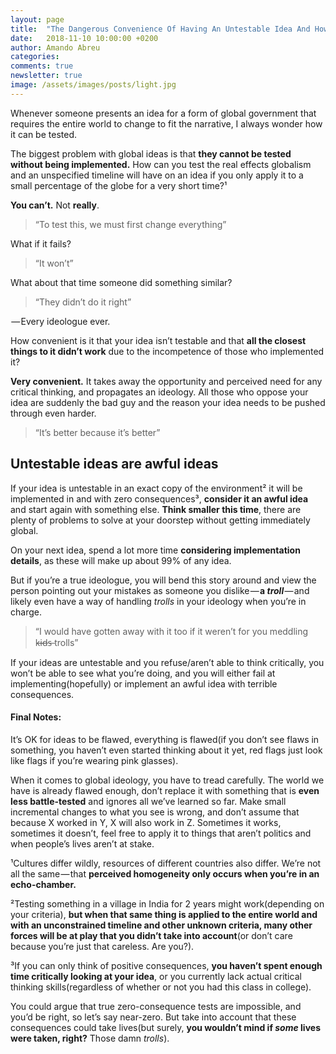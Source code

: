 ```yaml
---
layout: page
title:  "The Dangerous Convenience Of Having An Untestable Idea And How It Propagates Ideological Thinking"
date:   2018-11-10 10:00:00 +0200
author: Amando Abreu
categories:
comments: true
newsletter: true
image: /assets/images/posts/light.jpg
---
```


Whenever someone presents an idea for a form of global government that requires the entire world to change to fit the narrative, I always wonder how it can be tested.

The biggest problem with global ideas is that **they cannot be tested without being implemented.** How can you test the real effects globalism and an unspecified timeline will have on an idea if you only apply it to a small percentage of the globe for a very short time?¹ 

**You can’t.** Not **really**.

> “To test this, we must first change everything”

What if it fails?

> “It won’t”

What about that time someone did something similar?

> “They didn’t do it right”

 — Every ideologue ever.

How convenient is it that your idea isn’t testable and that **all the closest things to it didn’t work** due to the incompetence of those who implemented it?

**Very convenient.** It takes away the opportunity and perceived need for any critical thinking, and propagates an ideology. All those who oppose your idea are suddenly the bad guy and the reason your idea needs to be pushed through even harder.

> “It’s better because it’s better”

## Untestable ideas are awful ideas

If your idea is untestable in an exact copy of the environment² it will be implemented in and with zero consequences³, **consider it an awful idea** and start again with something else. **Think smaller this time**, there are plenty of problems to solve at your doorstep without getting immediately global.

On your next idea, spend a lot more time **considering implementation details**, as these will make up about 99% of any idea.

But if you’re a true ideologue, you will bend this story around and view the person pointing out your mistakes as someone you dislike — **a _troll_** — and likely even have a way of handling _trolls_ in your ideology when you’re in charge.

> “I would have gotten away with it too if it weren’t for you meddling k̶i̶d̶s̶  trolls”

If your ideas are untestable and you refuse/aren’t able to think critically, you won’t be able to see what you’re doing, and you will either fail at implementing(hopefully) or implement an awful idea with terrible consequences.

#### Final Notes:

It’s OK for ideas to be flawed, everything is flawed(if you don’t see flaws in something, you haven’t even started thinking about it yet, red flags just look like flags if you’re wearing pink glasses). 

When it comes to global ideology, you have to tread carefully. The world we have is already flawed enough, don’t replace it with something that is **even less battle-tested** and ignores all we’ve learned so far. Make small incremental changes to what you see is wrong, and don’t assume that because X worked in Y, X will also work in Z. Sometimes it works, sometimes it doesn’t, feel free to apply it to things that aren’t politics and when people’s lives aren’t at stake.

¹Cultures differ wildly, resources of different countries also differ. We’re not all the same — that **perceived homogeneity only occurs when you’re in an echo-chamber.**

²Testing something in a village in India for 2 years might work(depending on your criteria), **but when that same thing is applied to the entire world and with an unconstrained timeline and other unknown criteria, many other forces will be at play that you didn’t take into account**(or don’t care because you’re just that careless. Are you?).

³If you can only think of positive consequences, **you haven’t spent enough time critically looking at your idea**, or you currently lack actual critical thinking skills(regardless of whether or not you had this class in college).

You could argue that true zero-consequence tests are impossible, and you’d be right, so let’s say near-zero. But take into account that these consequences could take lives(but surely, **you wouldn’t mind if _some_ lives were taken, right?** Those damn _trolls_).

